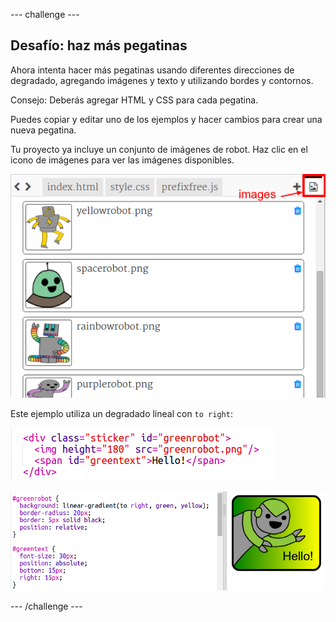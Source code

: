 \--- challenge \---

## Desafío: haz más pegatinas

Ahora intenta hacer más pegatinas usando diferentes direcciones de degradado, agregando imágenes y texto y utilizando bordes y contornos.

Consejo: Deberás agregar HTML y CSS para cada pegatina.

Puedes copiar y editar uno de los ejemplos y hacer cambios para crear una nueva pegatina.

Tu proyecto ya incluye un conjunto de imágenes de robot. Haz clic en el icono de imágenes para ver las imágenes disponibles.

![captura de pantalla](images/stickers-images.png)

Este ejemplo utiliza un degradado lineal con `to right`:

![captura de pantalla](images/stickers-green-html.png)

![captura de pantalla](images/stickers-green-style.png)

\--- /challenge \---